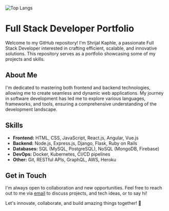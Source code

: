
![Top Langs](https://github-readme-stats.vercel.app/api/top-langs/?username=shrijalkaphle&theme=tokyonight)

# Full Stack Developer Portfolio

Welcome to my GitHub repository! I'm Shrijal Kaphle, a passionate Full Stack Developer interested in crafting efficient, scalable, and innovative solutions. This repository serves as a portfolio showcasing some of my projects and skills.

## About Me

I'm dedicated to mastering both frontend and backend technologies, allowing me to create seamless and dynamic web applications. My journey in software development has led me to explore various languages, frameworks, and tools, ensuring a comprehensive understanding of the development landscape.

## Skills

- **Frontend:** HTML, CSS, JavaScript, React.js, Angular, Vue.js
- **Backend:** Node.js, Express.js, Django, Flask, Ruby on Rails
- **Databases:** SQL (MySQL, PostgreSQL), NoSQL (MongoDB, Firebase)
- **DevOps:** Docker, Kubernetes, CI/CD pipelines
- **Other:** Git, RESTful APIs, GraphQL, AWS, Heroku

## Get in Touch

I'm always open to collaboration and new opportunities. Feel free to reach out to me via [email](mailto:info@shrijalkaphle.com.np) to discuss projects, and tech ideas, or to say hi!

Let's innovate, collaborate, and build amazing things together! 🚀
